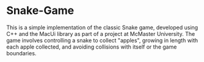 # Snake-Game
This is a simple implementation of the classic Snake game, developed using C++ and the MacUi library as part of a project at McMaster University. The game involves controlling a snake to collect "apples", growing in length with each apple collected, and avoiding collisions with itself or the game boundaries.
